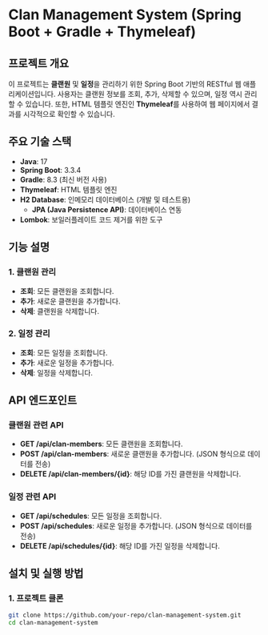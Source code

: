 # Clan Management System (Spring Boot + Gradle + Thymeleaf)

## 프로젝트 개요

이 프로젝트는 **클랜원** 및 **일정**을 관리하기 위한 Spring Boot 기반의 RESTful 웹 애플리케이션입니다. 사용자는 클랜원 정보를 조회, 추가, 삭제할 수 있으며, 일정 역시 관리할 수 있습니다. 또한, HTML 템플릿 엔진인 **Thymeleaf**를 사용하여 웹 페이지에서 결과를 시각적으로 확인할 수 있습니다.

## 주요 기술 스택
- **Java**: 17
- **Spring Boot**: 3.3.4
- **Gradle**: 8.3 (최신 버전 사용)
- **Thymeleaf**: HTML 템플릿 엔진
- **H2 Database**: 인메모리 데이터베이스 (개발 및 테스트용)
  - **JPA (Java Persistence API)**: 데이터베이스 연동
- **Lombok**: 보일러플레이트 코드 제거를 위한 도구

## 기능 설명

### 1. **클랜원 관리**
- **조회**: 모든 클랜원을 조회합니다.
- **추가**: 새로운 클랜원을 추가합니다.
- **삭제**: 클랜원을 삭제합니다.

### 2. **일정 관리**
- **조회**: 모든 일정을 조회합니다.
- **추가**: 새로운 일정을 추가합니다.
- **삭제**: 일정을 삭제합니다.

## API 엔드포인트

### 클랜원 관련 API
- **GET /api/clan-members**: 모든 클랜원을 조회합니다.
- **POST /api/clan-members**: 새로운 클랜원을 추가합니다. (JSON 형식으로 데이터를 전송)
- **DELETE /api/clan-members/{id}**: 해당 ID를 가진 클랜원을 삭제합니다.

### 일정 관련 API
- **GET /api/schedules**: 모든 일정을 조회합니다.
- **POST /api/schedules**: 새로운 일정을 추가합니다. (JSON 형식으로 데이터를 전송)
- **DELETE /api/schedules/{id}**: 해당 ID를 가진 일정을 삭제합니다.

## 설치 및 실행 방법

### 1. **프로젝트 클론**
```bash
git clone https://github.com/your-repo/clan-management-system.git
cd clan-management-system